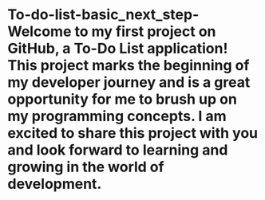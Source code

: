 # To-do-list-basic_next_step-Welcome to my first project on GitHub, a To-Do List application! This project marks the beginning of my developer journey and is a great opportunity for me to brush up on my programming concepts. I am excited to share this project with you and look forward to learning and growing in the world of development.
